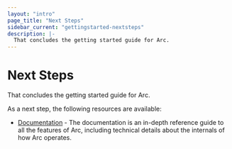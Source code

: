 ```yaml
---
layout: "intro"
page_title: "Next Steps"
sidebar_current: "gettingstarted-nextsteps"
description: |-
  That concludes the getting started guide for Arc.
---
```


# Next Steps

That concludes the getting started guide for Arc.

As a next step, the following resources are available:

* [Documentation](/docs/index.html) - The documentation is an in-depth reference
  guide to all the features of Arc, including technical details about the
  internals of how Arc operates.

